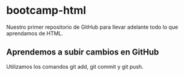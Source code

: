 # bootcamp-html

Nuestro primer repositorio de GitHub para llevar adelante todo lo que aprendamos de HTML.

## Aprendemos a subir cambios en GitHub

Utilizamos los comandos git add, git commit y git push.


